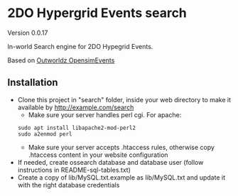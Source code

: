 2DO Hypergrid Events search
===========================
Version 0.0.17

In-world Search engine for 2DO Hypegrid Events.

Based on [Outworldz OpensimEvents](https://github.com/Outworldz/OpensimEvents)

Installation
------------
* Clone this project in "search" folder, inside your web directory to make it
available by http://example.com/search
    * Make sure your server handles perl cgi. For apache:
    ```
    sudo apt install libapache2-mod-perl2
    sudo a2enmod perl
    ```
    * Make sure your server accepts .htaccess rules, otherwise copy .htaccess
      content in your website configuration
* If needed, create ossearch database and database user
  (follow instructions in README-sql-tables.txt)
* Create a copy of lib/MySQL.txt.example as lib/MySQL.txt and update it with
  the right database credentials
